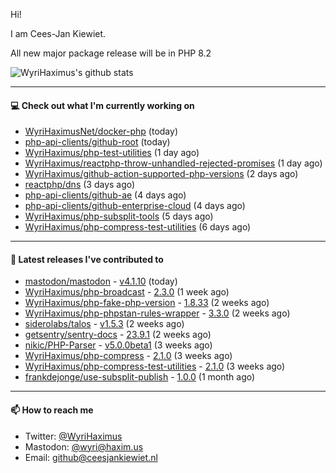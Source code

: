 Hi!

I am Cees-Jan Kiewiet.

All new major package release will be in PHP 8.2

![WyriHaximus's github stats](https://github-readme-stats.vercel.app/api?username=WyriHaximus&show_icons=true)

---

#### 💻 Check out what I'm currently working on

- [WyriHaximusNet/docker-php](https://github.com/WyriHaximusNet/docker-php) (today)
- [php-api-clients/github-root](https://github.com/php-api-clients/github-root) (today)
- [WyriHaximus/php-test-utilities](https://github.com/WyriHaximus/php-test-utilities) (1 day ago)
- [WyriHaximus/reactphp-throw-unhandled-rejected-promises](https://github.com/WyriHaximus/reactphp-throw-unhandled-rejected-promises) (1 day ago)
- [WyriHaximus/github-action-supported-php-versions](https://github.com/WyriHaximus/github-action-supported-php-versions) (2 days ago)
- [reactphp/dns](https://github.com/reactphp/dns) (3 days ago)
- [php-api-clients/github-ae](https://github.com/php-api-clients/github-ae) (4 days ago)
- [php-api-clients/github-enterprise-cloud](https://github.com/php-api-clients/github-enterprise-cloud) (4 days ago)
- [WyriHaximus/php-subsplit-tools](https://github.com/WyriHaximus/php-subsplit-tools) (5 days ago)
- [WyriHaximus/php-compress-test-utilities](https://github.com/WyriHaximus/php-compress-test-utilities) (6 days ago)

---

#### 🔭 Latest releases I've contributed to

- [mastodon/mastodon](https://github.com/mastodon/mastodon) - [v4.1.10](https://github.com/mastodon/mastodon/releases/tag/v4.1.10) (today)
- [WyriHaximus/php-broadcast](https://github.com/WyriHaximus/php-broadcast) - [2.3.0](https://github.com/WyriHaximus/php-broadcast/releases/tag/2.3.0) (1 week ago)
- [WyriHaximus/php-fake-php-version](https://github.com/WyriHaximus/php-fake-php-version) - [1.8.33](https://github.com/WyriHaximus/php-fake-php-version/releases/tag/1.8.33) (2 weeks ago)
- [WyriHaximus/php-phpstan-rules-wrapper](https://github.com/WyriHaximus/php-phpstan-rules-wrapper) - [3.3.0](https://github.com/WyriHaximus/php-phpstan-rules-wrapper/releases/tag/3.3.0) (2 weeks ago)
- [siderolabs/talos](https://github.com/siderolabs/talos) - [v1.5.3](https://github.com/siderolabs/talos/releases/tag/v1.5.3) (2 weeks ago)
- [getsentry/sentry-docs](https://github.com/getsentry/sentry-docs) - [23.9.1](https://github.com/getsentry/sentry-docs/releases/tag/23.9.1) (2 weeks ago)
- [nikic/PHP-Parser](https://github.com/nikic/PHP-Parser) - [v5.0.0beta1](https://github.com/nikic/PHP-Parser/releases/tag/v5.0.0beta1) (3 weeks ago)
- [WyriHaximus/php-compress](https://github.com/WyriHaximus/php-compress) - [2.1.0](https://github.com/WyriHaximus/php-compress/releases/tag/2.1.0) (3 weeks ago)
- [WyriHaximus/php-compress-test-utilities](https://github.com/WyriHaximus/php-compress-test-utilities) - [2.1.0](https://github.com/WyriHaximus/php-compress-test-utilities/releases/tag/2.1.0) (3 weeks ago)
- [frankdejonge/use-subsplit-publish](https://github.com/frankdejonge/use-subsplit-publish) - [1.0.0](https://github.com/frankdejonge/use-subsplit-publish/releases/tag/1.0.0) (1 month ago)

---

#### 📫 How to reach me

- Twitter: [@WyriHaximus](https://twitter.com/WyriHaximus)
- Mastodon: [@wyri@haxim.us](https://toot-toot.wyrihaxim.us/@wyri)
- Email: [github@ceesjankiewiet.nl](mailto:github@ceesjankiewiet.nl)
